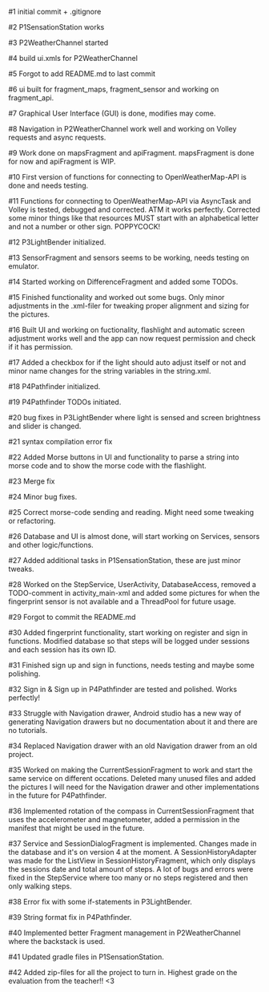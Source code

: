 #1 initial commit + .gitignore

#2 P1SensationStation works 

#3 P2WeatherChannel started

#4 build ui.xmls for P2WeatherChannel

#5 Forgot to add README.md to last commit

#6 ui built for fragment_maps, fragment_sensor and working on fragment_api.

#7 Graphical User Interface (GUI) is done, modifies may come.

#8 Navigation in P2WeatherChannel work well and working on Volley requests and async requests.

#9 Work done on mapsFragment and apiFragment. mapsFragment is done for now and apiFragment is WIP.

#10 First version of functions for connecting to OpenWeatherMap-API is done and needs testing.

#11 Functions for connecting to OpenWeatherMap-API via AsyncTask and Volley is tested, debugged and corrected. ATM it works perfectly.
	Corrected some minor things like that resources MUST start with an alphabetical letter and not a number or other sign. POPPYCOCK!
	
#12 P3LightBender initialized.

#13 SensorFragment and sensors seems to be working, needs testing on emulator.

#14 Started working on DifferenceFragment and added some TODOs.

#15 Finished functionality and worked out some bugs. Only minor adjustments in the .xml-filer for tweaking proper alignment and sizing for the pictures.

#16 Built UI and working on fuctionality, flashlight and automatic screen adjustment works well and the app can now request permission and check if it has permission.

#17 Added a checkbox for if the light should auto adjust itself or not and minor name changes for the string variables in the string.xml.

#18 P4Pathfinder initialized.

#19 P4Pathfinder TODOs initiated.

#20 bug fixes in P3LightBender where light is sensed and screen brightness and slider is changed.

#21 syntax compilation error fix

#22 Added Morse buttons in UI and functionality to parse a string into morse code and to show the morse code with the flashlight.

#23 Merge fix

#24 Minor bug fixes.

#25 Correct morse-code sending and reading. Might need some tweaking or refactoring.

#26 Database and UI is almost done, will start working on Services, sensors and other logic/functions.

#27 Added additional tasks in P1SensationStation, these are just minor tweaks.

#28 Worked on the StepService, UserActivity, DatabaseAccess, removed a TODO-comment in activity_main-xml and added some pictures for when the fingerprint sensor is not available and a ThreadPool for future usage.

#29 Forgot to commit the README.md

#30 Added fingerprint functionality, start working on register and sign in functions. Modified database so that steps will be logged under sessions and each session has its own ID.

#31 Finished sign up and sign in functions, needs testing and maybe some polishing.

#32 Sign in & Sign up in P4Pathfinder are tested and polished. Works perfectly! 

#33 Struggle with Navigation drawer, Android studio has a new way of generating Navigation drawers but no documentation about it and there are no tutorials.

#34 Replaced Navigation drawer with an old Navigation drawer from an old project.

#35 Worked on making the CurrentSessionFragment to work and start the same service on different occations. Deleted many unused files and added the pictures I will need for the Navigation drawer and other implementations in the future for P4Pathfinder.

#36 Implemented rotation of the compass in CurrentSessionFragment that uses the accelerometer and magnetometer, added a permission in the manifest that might be used in the future.

#37 Service and SessionDialogFragment is implemented. Changes made in the database and it's on version 4 at the moment. 
	A SessionHistoryAdapter was made for the ListView in SessionHistoryFragment, which only displays the sessions date and total amount of steps.
	A lot of bugs and errors were fixed in the StepService where too many or no steps registered and then only walking steps.
	
#38 Error fix with some if-statements in P3LightBender.

#39 String format fix in P4Pathfinder.

#40 Implemented better Fragment management in P2WeatherChannel where the backstack is used.

#41 Updated gradle files in P1SensationStation.

#42 Added zip-files for all the project to turn in. Highest grade on the evaluation from the teacher!! <3
